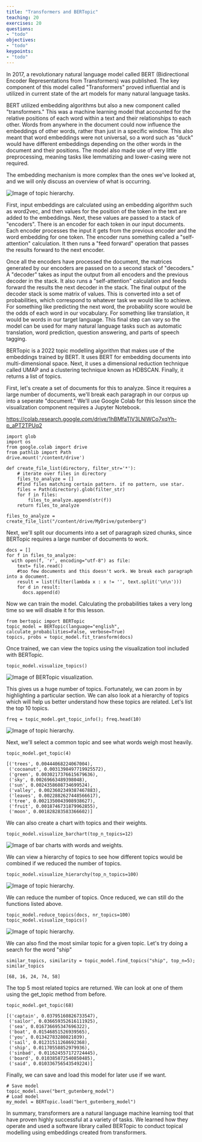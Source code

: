 ```yaml
---
title: "Transformers and BERTopic"
teaching: 20
exercises: 20
questions:
- "todo"
objectives:
- "todo"
keypoints:
- "todo"
---
```


In 2017, a revolutionary natural language model called BERT (Bidirectional Encoder Representations from Transformers) was published.
The key component of this model called "Transformers" proved influential and is utilized in current state of the art models for many natural language tasks.

BERT utilized embedding algorithms but also a new component called "transformers."
This was a machine learning model that accounted for the relative positions of each word within a text and their relationships to each other.
Words from anywhere in the document could now influence the embeddings of other words, rather than just in a specific window.
This also meant that word embeddings were not universal, so a word such as "duck" would have different embeddings depending on the other words in the document and their positions.
The model also made use of very little preprocessing, meaning tasks like lemmatizing and lower-casing were not required.

The embedding mechanism is more complex than the ones we've looked at, and we will only discuss an overview of what is occurring.

![Image of topic hierarchy.](images/07-transformers.png)

First, input embeddings are calculated using an embedding algorithm such as word2vec, and then values for the position of the token in the text are added to the embeddings.
Next, these values are passed to a stack of "encoders". There is an encoder for each token in our input documents.
Each encoder processes the input it gets from the previous encoder and the word embedding for one token.
The encoder runs something called a "self-attention" calculation. It then runs a "feed forward" operation that passes the results forward to the next encoder.

Once all the encoders have processed the document, the matrices generated by our encoders are passed on to a second stack of "decoders."
A "decoder" takes as input the output from all encoders and the previous decoder in the stack. It also runs a "self-attention" calculation and feeds forward the results the next decoder in the stack.
The final output of the decoder stack is some matrix of values. This is converted into a set of probabilities, which correspond to whatever task we would like to achieve.
For something like predicting the next word, the probability score would be the odds of each word in our vocabulary. For something like translation, it would be words in our target language.
This final step can vary so the model can be used for many natural language tasks such as automatic translation, word prediction, question answering, and parts of speech tagging.

BERTopic is a 2022 topic modelling algorithm that makes use of the embeddings trained by BERT.
It uses BERT for embedding documents into multi-dimensional space.
Next, it uses a dimensional reduction technique called UMAP and a clustering technique known as HDBSCAN. Finally, it returns a list of topics.

First, let's create a set of documents for this to analyze. Since it requires a large number of documents, we'll break each paragraph in our corpus up into a seperate "document."
We'll use Google Colab for this lesson since the visualization component requires a Jupyter Notebook.

https://colab.research.google.com/drive/1hBMfaTlV3LNlWCo7xqYh-p_aPT2TPUq2

~~~
import glob
import os
from google.colab import drive
from pathlib import Path
drive.mount('/content/drive')

def create_file_list(directory, filter_str='*'):
    # iterate over files in directory
    files_to_analyze = []
    #find files matching certain pattern. if no pattern, use star.
    files = Path(directory).glob(filter_str)
    for f in files:
        files_to_analyze.append(str(f))
    return files_to_analyze

files_to_analyze = create_file_list("/content/drive/MyDrive/gutenberg")
~~~

Next, we'll split our documents into a set of paragraph sized chunks, since BERTopic requires a large number of documents to work.

~~~
docs = []
for f in files_to_analyze:
  with open(f, 'r', encoding="utf-8") as file:
    text= file.read()
    #too few documents and this doesn't work. We break each paragraph into a document.
    result = list(filter(lambda x : x != '', text.split('\n\n')))
    for d in result:
      docs.append(d)
~~~

Now we can train the model. Calculating the probabilities takes a very long time so we will disable it for this lesson.
~~~
from bertopic import BERTopic
topic_model = BERTopic(language="english", calculate_probabilities=False, verbose=True)
topics, probs = topic_model.fit_transform(docs)
~~~

Once trained, we can view the topics using the visualization tool included with BERTopic.

~~~
topic_model.visualize_topics()
~~~

![Image of BERTopic visualization.](images/07-topic-visualization.png)

This gives us a huge number of topics. Fortunately, we can zoom in by highlighting a particular section. We can also look at a hierarchy of topics which will help us better understand how these topics are related. Let's list the top 10 topics.

~~~
freq = topic_model.get_topic_info(); freq.head(10)
~~~

![Image of topic hierarchy.](images/07-top10topics.png)

Next, we'll select a common topic and see what words weigh most heavily.

~~~
topic_model.get_topic(4)  
~~~
~~~
[('trees', 0.00444068224067004),
 ('cocoanut', 0.0031398497719925572),
 ('green', 0.0030217376615679636),
 ('sky', 0.00269663489398048),
 ('sun', 0.0024358608734699524),
 ('valley', 0.0023602349387467883),
 ('leaves', 0.0022882627448566617),
 ('tree', 0.0021350043908938627),
 ('fruit', 0.0018746731879962855),
 ('moon', 0.001828283583366602)]
 ~~~

We can also create a chart with topics and their weights.
~~~
topic_model.visualize_barchart(top_n_topics=12)
~~~

![Image of bar charts with words and weights.](images/07-barcharts.png)

We can view a hierarchy of topics to see how different topics would be combined if we reduced the number of topics.

~~~
topic_model.visualize_hierarchy(top_n_topics=100)
~~~
![Image of topic hierarchy.](images/07-topicalhierarchy.png)

We can reduce the number of topics. Once reduced, we can still do the functions listed above.

~~~
topic_model.reduce_topics(docs, nr_topics=100)
topic_model.visualize_topics()
~~~

![Image of topic hierarchy.](images/07-fewertopicsmap.png)

We can also find the most similar topic for a given topic. Let's try doing a search for the word "ship"

~~~
similar_topics, similarity = topic_model.find_topics("ship", top_n=5); similar_topics
~~~
~~~
[68, 16, 24, 74, 58]
~~~

The top 5 most related topics are returned. We can look at one of them using the get_topic method from before.

~~~
topic_model.get_topic(68)  
~~~
~~~
[('captain', 0.03795160826733547),
 ('sailor', 0.036659352616111925),
 ('sea', 0.016736695347696322),
 ('boat', 0.01546851526939565),
 ('you', 0.01342783280821039),
 ('sail', 0.01231511268692368),
 ('ship', 0.01170558852979936),
 ('sinbad', 0.011624557172724445),
 ('board', 0.010385872540850485),
 ('said', 0.010336756543549224)]
 ~~~

Finally, we can save and load this model for later use if we want.

~~~
# Save model
topic_model.save("bert_gutenberg_model")
# Load model
my_model = BERTopic.load("bert_gutenberg_model")
~~~

In summary, transformers are a natural language machine learning tool that have proven highly successful at a variety of tasks. We learned how they operate and used a software library called BERTopic to conduct topical modelling using embeddings created from transformers.
